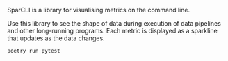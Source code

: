SparCLI is a library for visualising metrics on the command line.

Use this library to see the shape of data during execution of data pipelines and other long-running programs. Each metric is displayed as a sparkline that updates as the data changes.


```
poetry run pytest
```
